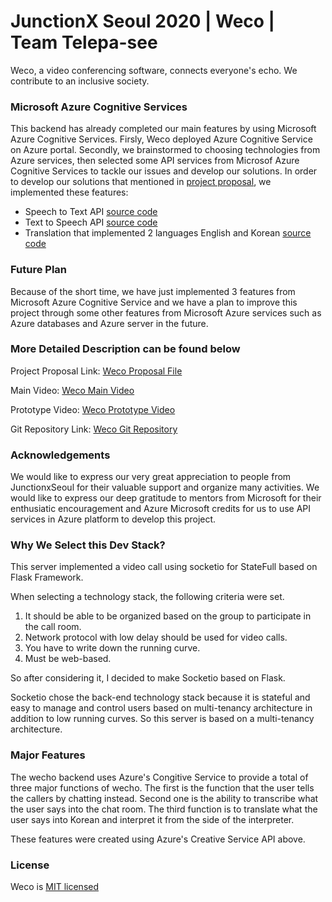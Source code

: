 # JunctionX Seoul 2020 | Weco | Team Telepa-see

Weco, a video conferencing software, connects everyone's echo. We contribute to an inclusive society. 

### Microsoft Azure Cognitive Services

This backend has already completed our main features by using Microsoft Azure Cognitive Services. Firsly, Weco deployed Azure Cognitive Service on Azure portal. Secondly, we brainstormed to choosing technologies from Azure services, then selected some API services from Microsof Azure Cognitive Services to tackle our issues and develop our solutions.
In order to develop our solutions that mentioned in [project proposal](https://drive.google.com/file/d/1FYdHjCYG57b0U-Go4lhKOeZSk-0WucPX/view), we implemented these features: 
+ Speech to Text API [source code](https://github.com/JuntionXSeoul2020Telepasee/TelepaSee-Backend/tree/master/STT)
+ Text to Speech API [source code](https://github.com/JuntionXSeoul2020Telepasee/TelepaSee-Backend/tree/master/STT)
+ Translation that implemented 2 languages English and Korean [source code](https://github.com/JuntionXSeoul2020Telepasee/TelepaSee-Backend/tree/master/translation)

### Future Plan

Because of the short time, we have just implemented 3 features from Microsoft Azure Cognitive Service and we have a plan to improve this project through some other features from Microsoft Azure services such as Azure databases and Azure server in the future. 

### More Detailed Description can be found below
Project Proposal Link: [Weco Proposal File](https://drive.google.com/file/d/1FYdHjCYG57b0U-Go4lhKOeZSk-0WucPX/view?usp=sharing)

Main Video: [Weco Main Video](https://youtu.be/Jxf5ISGTHdc)

Prototype Video: [Weco Prototype Video](https://youtu.be/px1pHuXSqB0)

Git Repository Link: [Weco Git Repository](https://github.com/JuntionXSeoul2020Telepasee)

### Acknowledgements
We would like to express our very great appreciation to people from JunctionxSeoul for their valuable support and organize many activities. We would like to express our deep gratitude to mentors from Microsoft for their enthusiatic encouragement and Azure Microsoft credits for us to use API services in Azure platform to develop this project.

### Why We Select this Dev Stack?
This server implemented a video call using socketio for StateFull based on Flask Framework.

When selecting a technology stack, the following criteria were set.
1. It should be able to be organized based on the group to participate in the call room.
2. Network protocol with low delay should be used for video calls.
3. You have to write down the running curve.
4. Must be web-based.

So after considering it, I decided to make Socketio based on Flask.

Socketio chose the back-end technology stack because it is stateful and easy to manage and control users based on multi-tenancy architecture in addition to low running curves.
So this server is based on a multi-tenancy architecture.

### Major Features

The wecho backend uses Azure's Congitive Service to provide a total of three major functions of wecho. The first is the function that the user tells the callers by chatting instead. Second one is the ability to transcribe what the user says into the chat room. The third function is to translate what the user says into Korean and interpret it from the side of the interpreter.

These features were created using Azure's Creative Service API above.

### License 
Weco is [MIT licensed](https://github.com/JuntionXSeoul2020Telepasee/TelepaSee-Backend/blob/master/LICENSE)
